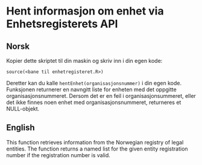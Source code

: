# Hent informasjon om enhet via Enhetsregisterets API

## Norsk

Kopier dette skriptet til din maskin og skriv inn i din egen kode: 

    source(<bane til enhetregisteret.R>)

Deretter kan du kalle `hentEnhet(organisasjonsnummer)` i din egen kode. Funksjonen returnerer en navngitt liste for enheten med det oppgitte organisasjonsnummeret. Dersom det er en feil i organisasjonsummeret, eller det ikke finnes noen enhet med organisasjonsnummeret, returneres et NULL-objekt.

## English
This function retrieves information from the Norwegian registry of legal entities. The function returns a named list for the given entity registration number if the registration number is valid.

